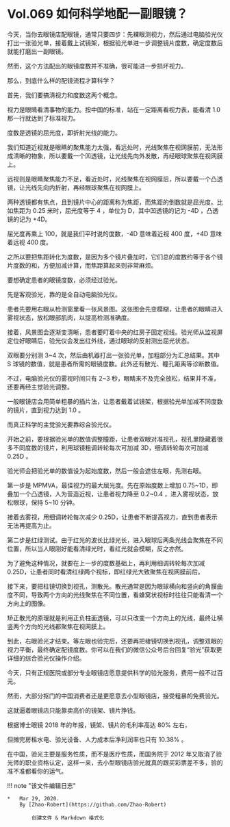 # Vol.069 如何科学地配一副眼镜？

今天，当你去眼镜店配眼镜，通常只要四步：先裸眼测视力，然后通过电脑验光仪打出一张验光单，接着戴上试镜架，根据验光单进一步调整镜片度数，确定度数后就能打磨出一副眼镜。

然而，这个方法配出的眼镜度数并不准确，很可能进一步损坏视力。

那么，到底什么样的配镜流程才算科学？

首先，我们要搞清视力和度数这两个概念。

视力是眼睛看清事物的能力。按中国的标准，站在一定距离看视力表，能看清 1.0 那一行就达到了标准视力。

度数是透镜的屈光度，即折射光线的能力。

我们知道近视就是眼睛的聚焦能力太强，看远处时，光线聚焦在视网膜前，无法形成清晰的物象，所以要戴一个凹透镜，让光线先向外发散，再经眼球聚焦在视网膜上。

远视则是眼睛聚焦能力不足，看近处时，光线聚焦在视网膜后，所以要戴一个凸透镜，让光线先向内折射，再经眼球聚焦在视网膜上。

两种透镜都有焦点，且到镜片中心的距离称为焦距，而焦距的倒数就是屈光度。比如焦距为 0.25 米时，屈光度等于 4 ，单位为 D，其中凹透镜的记为 -4D ，凸透镜的记为 +4D。

屈光度再乘上 100，就是我们平时说的度数，-4D 意味着近视 400 度，+4D 意味着远视 400 度。

之所以要把焦距转化为度数，是因为多个镜片叠加时，它们总的度数约等于各个镜片度数的和，方便加减计算，而焦距算起来则非常麻烦。

要想确定患者的眼镜度数，必须经过验光。

先是客观验光，靠的是全自动电脑验光仪。

患者先要用右眼从检测窗里看一张风景图。这张图会先变模糊，让患者的眼睛进入雾视状态，放松眼部肌肉，以提高检测准确度。

接着，风景图会逐渐变清晰，患者要盯着中央的红房子固定视线。验光师从监视屏定位好眼睛后，验光仪会发出红外线，通过眼球的反射测出屈光状态。

双眼要分别测 3~4 次，然后由机器打出一张验光单，加粗部分为汇总结果。其中 S 球镜的数值，就是患者所需的眼镜度数。此外还有散光、瞳孔距离等诊断数值。

不过，电脑验光仪的雾视时间只有 2~3 秒，眼睛来不及完全放松，结果并不准，还要再经主觉验光调整。

一般眼镜店会用简单粗暴的插片法，让患者戴着试镜架，根据验光单加减不同度数的镜片，直到视力达到 1.0 。

而真正科学的主觉验光要靠综合验光仪。

开始之前，要根据验光单的数值调整瞳距，让患者双眼对准视孔，视孔里隐藏着很多不同度数的镜片，利用球镜粗调转轮每次可加减 3D，细调转轮每次可加减 0.25D 。

验光师会把验光单的数值设为起始度数，然后一般会遮住左眼，先测右眼。

第一步是 MPMVA，最佳视力的最大屈光度。先在原始度数上增加 0.75~1D，即叠加一个凸透镜，人为营造近视，让患者视力降至 0.2~0.4 ，进入雾视状态，放松眼球，保持 5~10 分钟。

接着去雾视，用细调转轮每次减少 0.25D，让患者不断提高视力，直到患者表示无法再提高为止。

第二步是红绿测试。由于红光的波长比绿光长，进入眼球后两条光线会聚焦在不同位置，所以当人眼刚好能看清绿光时，看红光就会模糊，反之亦然。

为了避免这种情况，就要在上一步的度数基础上，再利用细调转轮每次加减 0.25D，让患者同时看清红绿两个视标，即红绿光大致聚焦在视网膜前后。

接下来，要把柱镜切换到视孔，测散光。散光通常是因为眼球横向和竖向的角膜曲度不同，导致两个方向的光线聚焦在不同位置，看蜂窝状视标时往往只能看清一个方向上的图像。

矫正散光的原理就是利用正负柱面透镜，可以只改变一个方向上的光线，最终让横竖两个方向的光线都聚焦在视网膜上。

到此，右眼验光才结束。等左眼也验完后，还要再把棱镜切换到视孔，调整双眼的视力平衡，最终确定配镜度数。你可以在我们的微信公众号后台回复“验光”获取更详细的综合验光仪操作介绍。

今天，只有正规医院或部分专业眼镜店愿意提供科学的验光服务，费用一般不过百元。

然而，大部分抠门的中国消费者还是更愿意去小型眼镜店，接受粗暴的免费验光。

这就逼着眼镜店只能靠卖高价的镜架、镜片挣钱。

根据博士眼镜 2018 年的年报，镜架、镜片的毛利率高达 80% 左右，

但摊完房租水电、验光设备、人力成本后净利润率也只有 10.38% 。

在中国，验光主要是服务性质，而不是医疗性质，而国务院于 2012 年又取消了验光师的职业资格认定，这样一来，去小型眼镜店验光就真的跟买彩票差不多，验的准不准都看你的运气。

!!! note "该文件编辑日志"

	* 	Mar 29, 2020.
		By [Zhao-Robert](https://github.com/Zhao-Robert)
	
			创建文件 & Markdown 格式化
